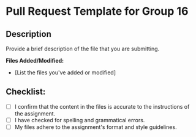 # Pull Request Template for Group 16

## Description
Provide a brief description of the file that you are submitting.

**Files Added/Modified:**
- [List the files you've added or modified]

## Checklist:
- [ ] I confirm that the content in the files is accurate to the instructions of the assignment.
- [ ] I have checked for spelling and grammatical errors.
- [ ] My files adhere to the assignment's format and style guidelines.
